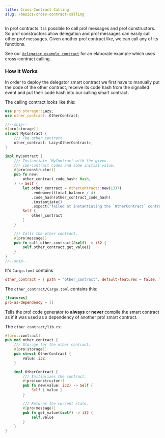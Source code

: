 ```yaml
---
title: Cross-Contract Calling
slug: /basics/cross-contract-calling
---
```


In pro! contracts it is possible to call pro! messages and pro! constructors. So pro! constructors allow
delegation and pro! messages can easily call other pro! messages.
Given another pro! contract like, we can call any of its functions.

See our [`delegator example contract`](https://github.com/tetcoin/pro/blob/master/examples/delegator/lib.rs) 
for an elaborate example which uses cross-contract calling.

### How it Works

In order to deploy the delegator smart contract we first
have to manually put the code of the other contract, receive
its code hash from the signalled event and put their code hash
into our calling smart contract.

The calling contract looks like this:

```rust
use pro_storage::Lazy;
use other_contract::OtherContract;

//--snip--
#[pro(storage)]
struct MyContract {
    /// The other contract.
    other_contract: Lazy<OtherContract>,
}

impl MyContract {
    /// Instantiate `MyContract with the given
    /// sub-contract codes and some initial value.
    #[pro(constructor)]
    pub fn new(
        other_contract_code_hash: Hash,
    ) -> Self {
        let other_contract = OtherContract::new(1337)
            .endowment(total_balance / 4)
            .code_hash(other_contract_code_hash)
            .instantiate()
            .expect("failed at instantiating the `OtherContract` contract");
        Self {
            other_contract
        }
    }

    /// Calls the other contract.
    #[pro(message)]
    pub fn call_other_contract(&self) -> i32 {
        self.other_contract.get_value()
    }
}
//--snip--
```

It's `Cargo.toml` contains
```toml
other_contract = { path = "other_contract", default-features = false, features = ["pro-as-dependency"] }
```

The `other_contract/Cargo.toml` contains this:

```toml
[features]
pro-as-dependency = []
```

Tells the pro! code generator to **always** or **never**
compile the smart contract as if it was used as a dependency of another pro!
smart contract.

The `other_contract/lib.rs`:

```rust
#[pro::contract]
pub mod other_contract {
    /// Storage for the other contract.
    #[pro(storage)]
    pub struct OtherContract {
        value: i32,
    }

    impl OtherContract {
        /// Initializes the contract.
        #[pro(constructor)]
        pub fn new(value: i32) -> Self {
            Self { value }
        }

        /// Returns the current state.
        #[pro(message)]
        pub fn get_value(&self) -> i32 {
            self.value
        }
    }
}
```

